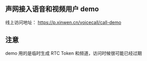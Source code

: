 ## 声网接入语音和视频用户 demo

线上访问地址：
https://p.xinwen.cn/voicecall/call-demo

## 注意

demo 用的是临时生成 RTC Token 和频道，访问时候很可能已经过期
